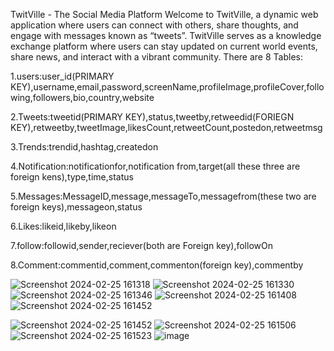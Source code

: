 TwitVille - The Social Media Platform
Welcome to TwitVille, a dynamic web application where users can connect with others, share thoughts, and engage with messages known as “tweets”. TwitVille serves as a knowledge exchange platform where users can stay updated on current world events, share news, and interact with a vibrant community.
There are 8 Tables:

1.users:user_id(PRIMARY KEY),username,email,password,screenName,profileImage,profileCover,following,followers,bio,country,website

2.Tweets:tweetid(PRIMARY KEY),status,tweetby,retweedid(FORIEGN KEY),retweetby,tweetImage,likesCount,retweetCount,postedon,retweetmsg

3.Trends:trendid,hashtag,createdon

4.Notification:notificationfor,notification from,target(all these three are foreign kens),type,time,status 

5.Messages:MessageID,message,messageTo,messagefrom(these two are foreign keys),messageon,status

6.Likes:likeid,likeby,likeon

7.follow:followid,sender,reciever(both are Foreign key),followOn

8.Comment:commentid,comment,commenton(foreign key),commentby


![Screenshot 2024-02-25 161318](https://github.com/Ramalakshmi2209/Back-end/assets/118355051/182df53e-2122-4776-a9cd-c50011d8e285)
![Screenshot 2024-02-25 161330](https://github.com/Ramalakshmi2209/Back-end/assets/118355051/fc328153-2c86-47b8-a2fc-a044328a8426)
![Screenshot 2024-02-25 161346](https://github.com/Ramalakshmi2209/Back-end/assets/118355051/60b4ca2c-2f23-469f-bcb6-0a16f7ed38a7)
![Screenshot 2024-02-25 161408](https://github.com/Ramalakshmi2209/Back-end/assets/118355051/72fa571e-4561-4dc3-8b39-ec967c28356d)
![Screenshot 2024-02-25 161452](https://github.com/Ramalakshmi2209/Back-end/assets/118355051/93108707-1ee9-4f71-acfd-03e4b029fc68)


![Screenshot 2024-02-25 161452](https://github.com/Ramalakshmi2209/Back-end/assets/118355051/92a3da09-0599-46dd-bf52-e3047e193d38)
![Screenshot 2024-02-25 161506](https://github.com/Ramalakshmi2209/Back-end/assets/118355051/a0db4d42-5ac7-4ab0-8a90-c103aa0a426e)
![Screenshot 2024-02-25 161523](https://github.com/Ramalakshmi2209/Back-end/assets/118355051/fda52890-0589-4bb5-b70f-8dbb28612522)
![image](https://github.com/Ramalakshmi2209/Back-end/assets/118355051/21782da7-8ba0-436f-af14-500fa86f9815)

